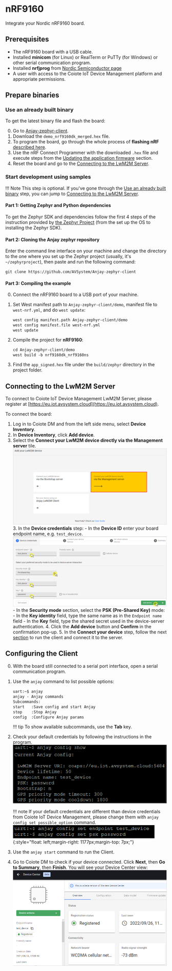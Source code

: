 # nRF9160

Integrate your Nordic nRF9160 board.

## Prerequisites

- The nRF9160 board with a USB cable.
- Installed **minicom** (for Linux) or RealTerm or PuTTy (for Windows) or other serial communication program.
- Installed **nrfjprog** from [Nordic Semiconductor page](https://www.nordicsemi.com/Products/Development-tools/nrf-command-line-tools/download)
- A user with access to the Coiote IoT Device Management platform and appropriate permissions.


## Prepare binaries
### Use an already built binary

To get the latest binary file and flash the board:

0. Go to [Anjay-zephyr-client](https://github.com/AVSystem/Anjay-zephyr-client/releases).
0. Download the `demo_nrf9160dk_merged.hex` file.
0. To program the board, go through the whole process of **flashing nRF** [described here](https://developer.nordicsemi.com/nRF_Connect_SDK/doc/latest/nrf/ug_nrf9160_gs.html).
0. Use the nRF Connect Programmer with the downloaded `.hex` file and execute steps from the [Updating the application firmware](https://developer.nordicsemi.com/nRF_Connect_SDK/doc/latest/nrf/ug_nrf9160_gs.html#updating-the-application-firmware) section.
0. Reset the board and go to the [Connecting to the LwM2M Server](#connecting-to-the-lwm2m-server).

### Start development using samples
!!! Note
    This step is optional. If you've gone through the [Use an already built binary](#use-an-already-built-binary) step, you can jump to [Connecting to the LwM2M Server](#connecting-to-the-lwm2m-server).


#### Part 1: Getting Zephyr and Python dependencies

To get the Zephyr SDK and dependencies follow the first 4 steps of the instruction provided by [the Zephyr Project](https://docs.zephyrproject.org/latest/getting_started/index.html) (from the set up the OS to installing the Zephyr SDK).

#### Part 2: Cloning the Anjay zephyr repository

Enter the command line interface on your machine and change the directory to the one where you set up the Zephyr project (usually, it's `~/zephyrproject`), then paste and run the following command:

   ```
   git clone https://github.com/AVSystem/Anjay-zephyr-client
   ```

#### Part 3: Compiling the example

0. Connect the nRF9160 board to a USB port of your machine.
0. Set West manifest path to `Anjay-zephyr-client/demo`, manifest file to `west-nrf.yml`, and do `west update`:

    ```
    west config manifest.path Anjay-zephyr-client/demo
    west config manifest.file west-nrf.yml
    west update
    ```

0. Compile the project for **nRF9160**:

    ```
    cd Anjay-zephyr-client/demo
    west build -b nrf9160dk_nrf9160ns
    ```

0. Find the `app_signed.hex` file under the `build/zephyr` directory in the project folder.

## Connecting to the LwM2M Server

To connect to Coiote IoT Device Management LwM2M Server, please register at [https://eu.iot.avsystem.cloud](https://eu.iot.avsystem.cloud).

To connect the board:

1. Log in to Coiote DM and from the left side menu, select **Device Inventory**.
2. In **Device Inventory**, click **Add device**.
3. Select the **Connect your LwM2M device directly via the Management server** tile.
       ![Add via Mgmt](images/mgmt_tile.png "Add via Mgmt")
    3. In the **Device credentials** step:
         - In the **Device ID** enter your board endpoint name, e.g. `test_device`.
             ![Device credentials step](images/add_mgmt_quick.png "Device credentials step")
         - In the **Security mode** section, select the **PSK (Pre-Shared Key)** mode:
              - In the **Key identity** field, type the same name as in the `Endpoint name` field
              - In the **Key** field, type the shared secret used in the device-server authentication.
    4. Click the **Add device** button and **Confirm** in the confirmation pop-up.
    5. In the **Connect your device** step, follow the next [section](#configuring-the-client) to run the client and connect it to the server.

## Configuring the Client

0. With the board still connected to a serial port interface, open a serial communication program.
0. Use the `anjay` command to list possible options:

    ```
    uart:~$ anjay
    anjay - Anjay commands
    Subcommands:
    start   :Save config and start Anjay
    stop    :Stop Anjay
    config  :Configure Anjay params
    ```

    !!! tip
        To show available subcommands, use the **Tab** key.

0. Check your default credentials by following the instructions in the program.
    ![Anjay configuration](images/anjay_config.png "Anjay configuration")

    !!! note
        If your default credentials are different than device credentials from Coiote IoT Device Management, please change them with `anjay config set possible_option` command.
        <br/>
        ![Anjay set configuration](images/anjay_config_set.PNG "Anjay set configuration"){:style="float: left;margin-right: 1177px;margin-top: 7px;"}


0. Use the `anjay start` command to run the Client.
0. Go to Coiote DM to check if your device connected. Click **Next**, then **Go to Summary**, then **Finish**. You will see your Device Center view:
    ![Registered device](images/registered_device.png "Registered device")
